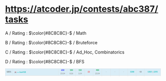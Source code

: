 # https://atcoder.jp/contests/abc387/tasks

A / Rating : $\color{#8C8C8C}-$ / Math

B / Rating : $\color{#8C8C8C}-$ / Bruteforce

C / Rating : $\color{#8C8C8C}-$ / Ad_Hoc, Combinatorics

D / Rating : $\color{#8C8C8C}-$ / BFS

![My Image](https://github.com/kss418/Atcoder/blob/main/ABC/Images/Standings/387.png)
